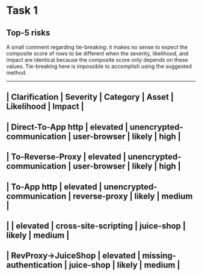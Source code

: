# Task 1

## Top-5 risks

A small comment regarding tie-breaking: it makes no sense to expect the
composite score of rows to be different when the severity, likelihood, and
impact are identical because the composite score only depends on these values.
Tie-breaking here is impossible to accomplish using the suggested method.

--------------------------------------------------------------------------------------------------------------------
| **Clarification**   | **Severity** | **Category**                | **Asset**       | **Likelihood** | **Impact** |
--------------------------------------------------------------------------------------------------------------------
| Direct-To-App http  |  elevated    |  unencrypted-communication  |  user-browser   |  likely        |  high      |
--------------------------------------------------------------------------------------------------------------------
| To-Reverse-Proxy    |  elevated    |  unencrypted-communication  |  user-browser   |  likely        |  high      |
--------------------------------------------------------------------------------------------------------------------
| To-App http         |  elevated    |  unencrypted-communication  |  reverse-proxy  |  likely        |  medium    |
--------------------------------------------------------------------------------------------------------------------
|                     |  elevated    |  cross-site-scripting       |  juice-shop     |  likely        |  medium    |
--------------------------------------------------------------------------------------------------------------------
| RevProxy->JuiceShop |  elevated    |  missing-authentication     |  juice-shop     |  likely        |  medium    |
--------------------------------------------------------------------------------------------------------------------
